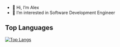 - 👋 Hi, I’m Alex
- 👀 I’m interested in Software Development Engineer

## Top Languages
[![Top Langs](https://github-readme-stats.vercel.app/api/top-langs/?username=Alex-Programer&theme=merko)](https://github.com/Alex-Programer)
